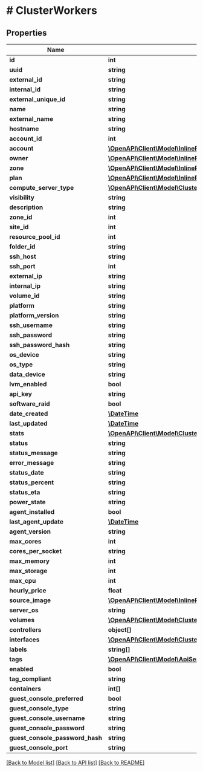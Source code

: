 # # ClusterWorkers

## Properties

Name | Type | Description | Notes
------------ | ------------- | ------------- | -------------
**id** | **int** |  | [optional]
**uuid** | **string** |  | [optional]
**external_id** | **string** |  | [optional]
**internal_id** | **string** |  | [optional]
**external_unique_id** | **string** |  | [optional]
**name** | **string** |  | [optional]
**external_name** | **string** |  | [optional]
**hostname** | **string** |  | [optional]
**account_id** | **int** |  | [optional]
**account** | [**\OpenAPI\Client\Model\InlineResponse20040AppDeployInstance**](InlineResponse20040AppDeployInstance.md) |  | [optional]
**owner** | [**\OpenAPI\Client\Model\InlineResponse200107NetworkPoolCreatedBy**](InlineResponse200107NetworkPoolCreatedBy.md) |  | [optional]
**zone** | [**\OpenAPI\Client\Model\InlineResponse20040AppDeployInstance**](InlineResponse20040AppDeployInstance.md) |  | [optional]
**plan** | [**\OpenAPI\Client\Model\InlineResponse20079LoadBalancerMonitorLoadBalancerType**](InlineResponse20079LoadBalancerMonitorLoadBalancerType.md) |  | [optional]
**compute_server_type** | [**\OpenAPI\Client\Model\ClusterLayoutComputeServerType**](ClusterLayoutComputeServerType.md) |  | [optional]
**visibility** | **string** |  | [optional]
**description** | **string** |  | [optional]
**zone_id** | **int** |  | [optional]
**site_id** | **int** |  | [optional]
**resource_pool_id** | **int** |  | [optional]
**folder_id** | **string** |  | [optional]
**ssh_host** | **string** |  | [optional]
**ssh_port** | **int** |  | [optional]
**external_ip** | **string** |  | [optional]
**internal_ip** | **string** |  | [optional]
**volume_id** | **string** |  | [optional]
**platform** | **string** |  | [optional]
**platform_version** | **string** |  | [optional]
**ssh_username** | **string** |  | [optional]
**ssh_password** | **string** |  | [optional]
**ssh_password_hash** | **string** |  | [optional]
**os_device** | **string** |  | [optional]
**os_type** | **string** |  | [optional]
**data_device** | **string** |  | [optional]
**lvm_enabled** | **bool** |  | [optional]
**api_key** | **string** |  | [optional]
**software_raid** | **bool** |  | [optional]
**date_created** | [**\DateTime**](\DateTime.md) |  | [optional]
**last_updated** | [**\DateTime**](\DateTime.md) |  | [optional]
**stats** | [**\OpenAPI\Client\Model\ClusterMastersStats**](ClusterMastersStats.md) |  | [optional]
**status** | **string** |  | [optional]
**status_message** | **string** |  | [optional]
**error_message** | **string** |  | [optional]
**status_date** | **string** |  | [optional]
**status_percent** | **string** |  | [optional]
**status_eta** | **string** |  | [optional]
**power_state** | **string** |  | [optional]
**agent_installed** | **bool** |  | [optional]
**last_agent_update** | [**\DateTime**](\DateTime.md) |  | [optional]
**agent_version** | **string** |  | [optional]
**max_cores** | **int** |  | [optional]
**cores_per_socket** | **string** |  | [optional]
**max_memory** | **int** |  | [optional]
**max_storage** | **int** |  | [optional]
**max_cpu** | **int** |  | [optional]
**hourly_price** | **float** |  | [optional]
**source_image** | [**\OpenAPI\Client\Model\InlineResponse20079LoadBalancerMonitorLoadBalancerType**](InlineResponse20079LoadBalancerMonitorLoadBalancerType.md) |  | [optional]
**server_os** | **string** |  | [optional]
**volumes** | [**\OpenAPI\Client\Model\ClusterMastersVolumes[]**](ClusterMastersVolumes.md) |  | [optional]
**controllers** | **object[]** |  | [optional]
**interfaces** | [**\OpenAPI\Client\Model\ClusterMastersInterfaces[]**](ClusterMastersInterfaces.md) |  | [optional]
**labels** | **string[]** |  | [optional]
**tags** | [**\OpenAPI\Client\Model\ApiServersIdMakeManagedServerTags[]**](ApiServersIdMakeManagedServerTags.md) |  | [optional]
**enabled** | **bool** |  | [optional]
**tag_compliant** | **string** |  | [optional]
**containers** | **int[]** |  | [optional]
**guest_console_preferred** | **bool** |  | [optional]
**guest_console_type** | **string** |  | [optional]
**guest_console_username** | **string** |  | [optional]
**guest_console_password** | **string** |  | [optional]
**guest_console_password_hash** | **string** |  | [optional]
**guest_console_port** | **string** |  | [optional]

[[Back to Model list]](../../README.md#models) [[Back to API list]](../../README.md#endpoints) [[Back to README]](../../README.md)
